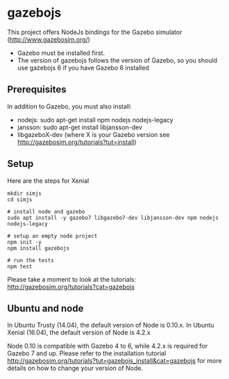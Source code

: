 # gazebojs

This project offers NodeJs bindings for the Gazebo simulator (http://www.gazebosim.org/)

* Gazebo must be installed first.
* The version of gazebojs follows the version of Gazebo, so you should use gazebojs 6 if you have Gazebo 6 installed


## Prerequisites

In addition to Gazebo, you must also install: 

* nodejs: sudo apt-get install npm nodejs nodejs-legacy
* jansson: sudo apt-get install libjansson-dev
* libgazeboX-dev (where X is your Gazebo version see http://gazebosim.org/tutorials?tut=install)


## Setup

Here are the steps for Xenial

``` 
mkdir simjs
cd simjs

# install node and gazebo
sudo apt install -y gazebo7 libgazebo7-dev libjansson-dev npm nodejs nodejs-legacy

# setup an empty node project 
npm init -y
npm install gazebojs

# run the tests
npm test

```
Please take a moment to look at the tutorials: http://gazebosim.org/tutorials?cat=gazebojs

## Ubuntu and node

In Ubuntu Trusty (14.04), the default version of Node is 0.10.x.
In Ubuntu Xenial (16.04), the default version of Node is 4.2.x

Node 0.10 is compatible with Gazebo 4 to 6, while 4.2.x is required for Gazebo 7 and up. 
Please refer to the installation tutorial http://gazebosim.org/tutorials?tut=gazebojs_install&cat=gazebojs for more details
on how to change your version of Node.

